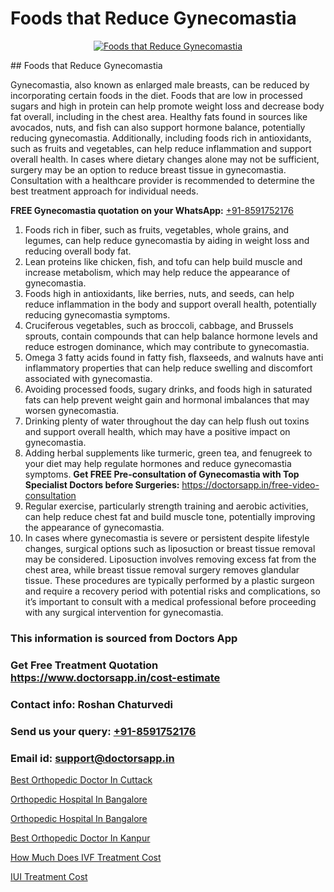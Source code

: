 # Foods that Reduce Gynecomastia

<p align="center">
  <a href="null">
    <img src="null" alt="Foods that Reduce Gynecomastia">
  </a>
</p>
## Foods that Reduce Gynecomastia

Gynecomastia, also known as enlarged male breasts, can be reduced by incorporating certain foods in the diet. Foods that are low in processed sugars and high in protein can help promote weight loss and decrease body fat overall, including in the chest area. Healthy fats found in sources like avocados, nuts, and fish can also support hormone balance, potentially reducing gynecomastia. Additionally, including foods rich in antioxidants, such as fruits and vegetables, can help reduce inflammation and support overall health. In cases where dietary changes alone may not be sufficient, surgery may be an option to reduce breast tissue in gynecomastia. Consultation with a healthcare provider is recommended to determine the best treatment approach for individual needs.

**FREE Gynecomastia quotation on your WhatsApp:**  [+91-8591752176](https://api.whatsapp.com/send?phone=8591752176)

1) Foods rich in fiber, such as fruits, vegetables, whole grains, and legumes, can help reduce gynecomastia by aiding in weight loss and reducing overall body fat.
2) Lean proteins like chicken, fish, and tofu can help build muscle and increase metabolism, which may help reduce the appearance of gynecomastia.
3) Foods high in antioxidants, like berries, nuts, and seeds, can help reduce inflammation in the body and support overall health, potentially reducing gynecomastia symptoms.
4) Cruciferous vegetables, such as broccoli, cabbage, and Brussels sprouts, contain compounds that can help balance hormone levels and reduce estrogen dominance, which may contribute to gynecomastia.
5) Omega 3 fatty acids found in fatty fish, flaxseeds, and walnuts have anti inflammatory properties that can help reduce swelling and discomfort associated with gynecomastia.
6) Avoiding processed foods, sugary drinks, and foods high in saturated fats can help prevent weight gain and hormonal imbalances that may worsen gynecomastia.
7) Drinking plenty of water throughout the day can help flush out toxins and support overall health, which may have a positive impact on gynecomastia.
8) Adding herbal supplements like turmeric, green tea, and fenugreek to your diet may help regulate hormones and reduce gynecomastia symptoms.
**Get FREE Pre-consultation of Gynecomastia with Top Specialist Doctors before Surgeries:** https://doctorsapp.in/free-video-consultation
9) Regular exercise, particularly strength training and aerobic activities, can help reduce chest fat and build muscle tone, potentially improving the appearance of gynecomastia.
10) In cases where gynecomastia is severe or persistent despite lifestyle changes, surgical options such as liposuction or breast tissue removal may be considered. Liposuction involves removing excess fat from the chest area, while breast tissue removal surgery removes glandular tissue. These procedures are typically performed by a plastic surgeon and require a recovery period with potential risks and complications, so it’s important to consult with a medical professional before proceeding with any surgical intervention for gynecomastia.

### This information is sourced from Doctors App 
### Get Free Treatment Quotation https://www.doctorsapp.in/cost-estimate
### Contact info: Roshan Chaturvedi 
### Send us your query: [+91-8591752176](https://api.whatsapp.com/send?phone=8591752176) 
### Email id: support@doctorsapp.in

[Best Orthopedic Doctor In Cuttack](https://www.linkedin.com/pulse/best-orthopedic-doctor-cuttack-doctorsapp-united-arab-emirates-6htbe?trackingId=TN2ksSKSFHWfrZ3kiT9Q5Q%3D%3D&lipi=urn%3Ali%3Apage%3Ad_flagship3_company_admin%3BSXrbBuk4SwWZ8nIcZ2zSvw%3D%3D)

[Orthopedic Hospital In Bangalore](https://www.linkedin.com/pulse/orthopedic-hospital-bangalore-meniscus-tear-treatment-5wphe?trackingId=DPHnHJihIV5VyH4LiZaQQw%3D%3D&lipi=urn%3Ali%3Apage%3Ad_flagship3_company_admin%3BYMgSyE7iTb6%2BgQ5kQEIvvw%3D%3D)

[Orthopedic Hospital In Bangalore](https://medium.com/@vimalrana22/orthopedic-hospital-in-bangalore-ba14bbeeed06)

[Best Orthopedic Doctor In Kanpur](https://medium.com/@vimalrana22/best-orthopedic-doctor-in-kanpur-29a81a7eb859)

[How Much Does IVF Treatment Cost](https://doctors-apps.github.io/doctorsapp/how-much-does-ivf-treatment-cost)

[IUI Treatment Cost](https://doctors-apps.github.io/doctorsapp/iui-treatment-cost)

